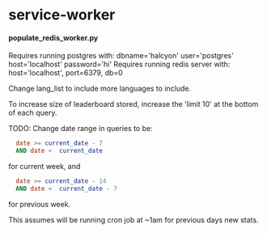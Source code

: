 # service-worker

#### populate_redis_worker.py

Requires running postgres with: dbname='halcyon' user='postgres' host='localhost' password='hi'
Requires running redis server with: host='localhost', port=6379, db=0

Change lang_list to include more languages to include.

To increase size of leaderboard stored, increase the 'limit 10' at the bottom of each query.

TODO: Change date range in queries to be:
```SQL
  date >= current_date - 7
  AND date <  current_date 
```
for current week, and 
```SQL
  date >= current_date - 14
  AND date <  current_date - 7
```
for previous week.

This assumes will be running cron job at ~1am for previous days new stats.